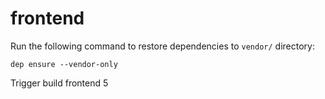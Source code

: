 # frontend

Run the following command to restore dependencies to `vendor/` directory:

    dep ensure --vendor-only
Trigger build frontend 5
